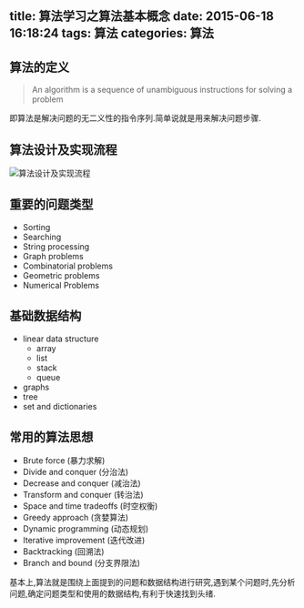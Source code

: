 title: 算法学习之算法基本概念
date: 2015-06-18 16:18:24
tags: 算法
categories: 算法
---

## 算法的定义

> An algorithm is a sequence of unambiguous instructions for solving a problem

即算法是解决问题的无二义性的指令序列.简单说就是用来解决问题步骤.
## 算法设计及实现流程

![算法设计及实现流程](http://7xjtfr.com1.z0.glb.clouddn.com/20150615181318512.png)

## 重要的问题类型

- Sorting
- Searching
- String processing
- Graph problems
- Combinatorial problems
- Geometric problems
- Numerical Problems

## 基础数据结构

- linear data structure
    - array
    - list
    - stack
    - queue
- graphs
- tree
- set and dictionaries

## 常用的算法思想

- Brute force (暴力求解)
- Divide and conquer (分治法)
- Decrease and conquer (减治法)
- Transform and conquer (转治法)
- Space and time tradeoffs (时空权衡)
- Greedy approach (贪婪算法)
- Dynamic programming (动态规划)
- Iterative improvement (迭代改进)
- Backtracking (回溯法)
- Branch and bound (分支界限法)

基本上,算法就是围绕上面提到的问题和数据结构进行研究,遇到某个问题时,先分析问题,确定问题类型和使用的数据结构,有利于快速找到头绪.
